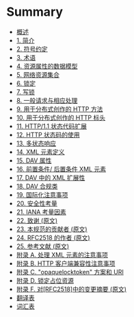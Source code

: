 # Summary

- [概述][SECTION#0]
- [1. 简介][SECTION#1]
- [2. 符号约定][SECTION#2]
- [3. 术语][SECTION#3]
- [4. 资源属性的数据模型][SECTION#4]
- [5. 网络资源集合][SECTION#5]
- [6. 锁定][SECTION#6]
- [7. 写锁][SECTION#7]
- [8. 一般请求与相应处理][SECTION#8]
- [9. 用于分布式创作的 HTTP 方法][SECTION#9]
- [10. 用于分布式创作的 HTTP 标头][SECTION#10]
- [11. HTTP/1.1 状态代码扩展][SECTION#11]
- [12. HTTP 状态码的使用][SECTION#12]
- [13. 多状态响应][SECTION#13]
- [14. XML 元素定义][SECTION#14]
- [15. DAV 属性][SECTION#15]
- [16. 前置条件/​​ 后置条件 XML 元素][SECTION#16]
- [17. DAV 中的 XML 扩展性][SECTION#17]
- [18. DAV 合规类][SECTION#18]
- [19. 国际化注意事项][SECTION#19]
- [20. 安全性考量][SECTION#20]
- [21. IANA 考量因素][SECTION#21]
- [22. 致谢 (原文)][SECTION#22]
- [23. 本规范的贡献者 (原文)][SECTION#23]
- [24. RFC2518 的作者 (原文)][SECTION#24]
- [25. 参考文献 (原文)][SECTION#25]
- [附录 A. 处理 XML 元素的注意事项][APPENDIX#A]
- [附录 B. HTTP 客户端兼容性注意事项][APPENDIX#B]
- [附录 C. "opaquelocktoken" 方案和 URI][APPENDIX#C]
- [附录 D. 锁定占位资源][APPENDIX#D]
- [附录 F. 对[RFC2518]中的变更摘要 (原文)][APPENDIX#F]
- [翻译表](TRANSLATION.md)
- [词汇表](GLOSSARY.md)

<!-- herfs -->

[SECTION#0]: README.md
[SECTION#1]: 1-introduction.md
[SECTION#2]: 2-notational_conventions.md
[SECTION#3]: 3-terminology.md
[SECTION#4]: 4-data_model_for_resource_properties.md
[SECTION#5]: 5-collection_of_web_resources.md
[SECTION#6]: 6-locking.md
[SECTION#7]: 7-write_lock.md
[SECTION#8]: 8-general_request_and_response_handling.md
[SECTION#9]: 9-http_methods_for_distributed_authoring.md
[SECTION#10]: 10-http_headers_for_distributed_authoring.md
[SECTION#11]: 11-status_code_extensions_to_http11.md
[SECTION#12]: 12-use-of-hhtp-status-code.md
[SECTION#13]: 13-multi_status_response.md
[SECTION#14]: 14-xml_element_definitions.md
[SECTION#15]: 15-dav_properties.md
[SECTION#16]: 16-precondition_postcondition_xml_elements.md
[SECTION#17]: 17-xml_extensibility_in_dav.md
[SECTION#18]: 18-dav_compliance_classes.md
[SECTION#19]: 19-internationalization_considerations.md
[SECTION#20]: 20-security_consideration.md
[SECTION#21]: 21-iana_considerations.md
[SECTION#22]: https://datatracker.ietf.org/doc/html/rfc4918#section-22
[SECTION#23]: https://datatracker.ietf.org/doc/html/rfc4918#section-23
[SECTION#24]: https://datatracker.ietf.org/doc/html/rfc4918#section-24
[SECTION#25]: https://datatracker.ietf.org/doc/html/rfc4918#section-25
[APPENDIX#A]: a-notes_on_processing_xml_elements.md
[APPENDIX#B]: b-notes_on_http_client_compatibility.md
[APPENDIX#C]: c-the_opaquelocktoken_scheme_and_url.md
[APPENDIX#D]: d-lock_mull_resources.md
[APPENDIX#F]: https://datatracker.ietf.org/doc/html/rfc4918#appendix-F
